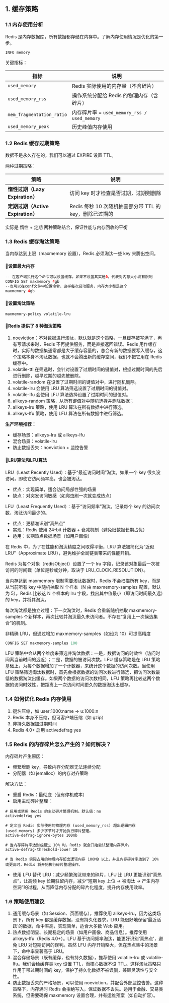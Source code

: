 ## **1. 缓存策略**
### **1.1 内存使用分析**
Redis 是内存数据库，所有数据都存储在内存中。了解内存使用情况是优化的第一步。

```properties
INFO memory
```

关键指标：

| **指标** | **说明** |
| --- | --- |
| `used_memory` | Redis 实际使用的内存量（不含碎片） |
| `used_memory_rss` | 操作系统分配给 Redis 的物理内存（含碎片） |
| `mem_fragmentation_ratio` | 内存碎片率 = `used_memory_rss / used_memory` |
| `used_memory_peak` | 历史峰值内存使用 |


### **1.2 Redis 缓存过期策略**
数据不是永久存在的，我们可以通过 EXPIRE 设置 TTL。

两种过期策略：

| **策略** | **说明** |
| --- | --- |
| **惰性过期（Lazy Expiration）** | 访问 key 时才检查是否过期，过期则删除 |
| **定期过期（Active Expiration）** | Redis 每秒 10 次随机抽查部分带 TTL 的 key，删除已过期的 |


实际是 惰性 + 定期 两种策略结合，保证性能与内存回收的平衡

### **1.3 Redis 缓存淘汰策略**
当内存达到上限（maxmemory 设置），Redis 必须淘汰一些 key 来腾出空间。

#### 🎯设置最大内存
```java
-- 在客户端执行这个命令可以设置缓存，如果不设置其实是0，代表对内存大小没有限制
CONFIG SET maxmemory 4gb
--也可以在conf文件中设置命令，这样每次启动服务，内存大小都是这个
maxmemory 4gb
```

#### 🎯设置淘汰策略
```properties
maxmemory-policy volatile-lru
```

#### 🎯Redis 提供了 8 种淘汰策略
1. noeviction：不对数据进行淘汰，默认就是这个策略，一旦缓存被写满了，再有写请求来时，Redis 不再提供服务，而是直接返回错误。Redis 用作缓存时，实际的数据集通常都是大于缓存容量的，总会有新的数据要写入缓存，这个策略本身不淘汰数据，也就不会腾出新的缓存空间，我们不把它用在 Redis 缓存中。
2. volatile-ttl 在筛选时，会针对设置了过期时间的键值对，根据过期时间的先后进行删除，越早过期的越先被删除。
3. volatile-random 在设置了过期时间的键值对中，进行随机删除。
4. volatile-lru 会使用 LRU 算法筛选设置了过期时间的键值对。
5. volatile-lfu 会使用 LFU 算法选择设置了过期时间的键值对。
6. allkeys-random 策略，从所有键值对中随机选择并删除数据；
7. allkeys-lru 策略，使用 LRU 算法在所有数据中进行筛选。
8. allkeys-lfu 策略，使用 LFU 算法在所有数据中进行筛选。

**生产环境推荐：**

+ 缓存场景：allkeys-lru 或 allkeys-lfu
+ 混合场景：volatile-lru
+ 防止数据丢失：noeviction + 监控告警

#### 🎯LRU算法和LFU算法
LRU（Least Recently Used）：基于“最近访问时间”淘汰。如果一个 key 很久没访问，即使它访问频率高，也会被淘汰。

+ 优点：实现简单，适合访问局部性强的场景
+ 缺点：对突发访问敏感（如爬虫刷一次就变成热点）

LFU（Least Frequently Used）：基于“访问频率”淘汰。记录每个 key 的访问次数，淘汰访问最少的。

+ 优点：更精准识别“真热点”
+ 实现：Redis 使用 24-bit 计数器 + 衰减机制（避免旧数据长期占优）
+ 适用：长期热点数据场景（如用户画像）



在 Redis 中，为了在性能和淘汰精度之间取得平衡，LRU 算法被简化为“近似 LRU”（Approximate LRU），避免维护全局链表带来的性能开销。

Redis 为每个对象（redisObject）设置了一个 lru 字段，记录该对象最后一次被访问的时间戳（单位是秒或分钟，取决于 LRU_CLOCK_RESOLUTION）。

当内存达到 maxmemory 限制需要淘汰数据时，Redis 不会扫描所有 key，而是从当前所有 key 中随机抽取 N 个样本（N 由 maxmemory-samples 配置，默认为 5）。Redis 比较这 N 个样本的 lru 字段，找出其中值最小（即访问时间最久远）的 key，并将其淘汰。

每次淘汰都是独立过程：下一次淘汰时，Redis 会重新随机抽取 maxmemory-samples 个新样本，再次比较并淘汰最久未访问者。不存在“复用上一次候选集合”的机制。

非精确 LRU，但通过增加 maxmemory-samples（如设为 10）可提高精度

```java
CONFIG SET maxmemory-samples 100
```



LFU 策略中会从两个维度来筛选并淘汰数据：一是，数据访问的时效性（访问时间离当前时间的远近）；二是，数据的被访问次数。LFU 缓存策略是在 LRU 策略基础上，为每个数据增加了一个计数器，来统计这个数据的访问次数。当使用 LFU 策略筛选淘汰数据时，首先会根据数据的访问次数进行筛选，把访问次数最低的数据淘汰出缓存。如果两个数据的访问次数相同，LFU 策略再比较这两个数据的访问时效性，把距离上一次访问时间更久的数据淘汰出缓存。

### **1.4  如何优化 Redis 内存使用**
1. 键名压缩，如 user:1000:name → u:1000:n
2. Redis 本身不压缩，但可客户端压缩（如 gzip）
3. 非持久数据加过期时间
4. Redis 4.0+ 启用 activedefrag yes

### **1.5   Redis 的内存碎片怎么产生的？如何解决？**
内存碎片产生原因：

+ 频繁增删 key，导致内存分配器无法连续分配
+ 分配器（如 jemalloc）的内存对齐策略

解决方法：

+ 重启 Redis：最彻底（但有停机成本）
+ 启用主动碎片整理：

```properties
# 启用或禁用 Redis 的主动碎片整理机制。默认值：no
activedefrag yes

# 定义当 Redis 实际使用的物理内存 (used_memory_rss) 超出逻辑内存 (used_memory) 多少字节时才开始执行碎片整理。
active-defrag-ignore-bytes 100mb

# 当内存碎片率达到或超过 10% 时，Redis 就会开始尝试整理内存碎片。
active-defrag-threshold-lower 10

# 当 Redis 实际占用的物理内存超出逻辑内存 100MB 以上，并且内存碎片率达到了 10% 或更高时，Redis 将开始执行碎片整理操作。
```

+ 使用 LFU 替代 LRU：减少频繁淘汰带来的碎片，LFU 比 LRU 更能识别“真热点”，让高频 key 长期驻留内存，减少“短期 key 上位 → 被淘汰 → 产生内存空洞”的过程，从而降低内存分配的碎片化程度，提升内存使用效率。

### **1.6   策略使用建议**
1. 通用缓存场景（如 Session、页面缓存），推荐使用 allkeys-lru，因为这类场景下，所有 key 都是缓存数据，没有持久化要求，LRU 能很好地保留‘最近活跃’的数据，命中率高，实现简单，适合大多数 Web 应用。
2. 热点数据明显、长期稳定的场景（如用户画像、商品信息）。推荐使用 allkeys-lfu（Redis 4.0+）。LFU 基于访问频率淘汰，能更好识别‘真热点’，避免 LRU 对短期访问的误判。虽然 LFU 内存开销略大，但在热点集中的场景下，命中率显著高于 LRU。
3. 混合存储场景（既有缓存，也有持久数据），推荐使用 volatile-lru 或 volatile-lfu。我们会给缓存类 key 设置 TTL，而核心数据不设 TTL。这样淘汰策略只作用于带过期时间的 key，保护了持久化数据不被误删，兼顾灵活性与安全性。
4. 防止数据丢失的严格场景，可以使用 noeviction，并配合外部监控告警。这种策略下，内存满时 Redis 会拒绝写入，保证数据不丢失。适用于金融、交易类系统，但需要确保 maxmemory 设置合理，并有运维预案（如自动扩容）。

